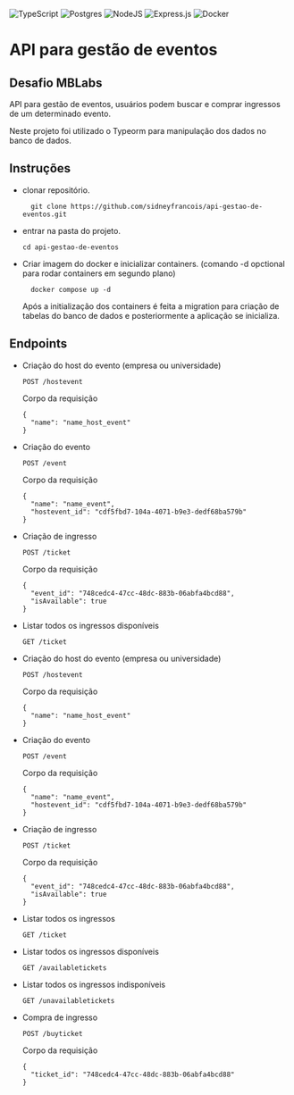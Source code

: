 ![TypeScript](https://img.shields.io/badge/typescript-%23007ACC.svg?style=for-the-badge&logo=typescript&logoColor=white)
![Postgres](https://img.shields.io/badge/postgres-%23316192.svg?style=for-the-badge&logo=postgresql&logoColor=white)
![NodeJS](https://img.shields.io/badge/node.js-6DA55F?style=for-the-badge&logo=node.js&logoColor=white)
![Express.js](https://img.shields.io/badge/express.js-%23404d59.svg?style=for-the-badge&logo=express&logoColor=%2361DAFB)
![Docker](https://img.shields.io/badge/docker-%230db7ed.svg?style=for-the-badge&logo=docker&logoColor=white)

# API para gestão de eventos

## Desafio MBLabs

API para gestão de eventos, usuários podem buscar e comprar ingressos de um determinado evento.

Neste projeto foi utilizado o Typeorm para manipulação dos dados no banco de dados.

## Instruções

- clonar repositório.
  ```
    git clone https://github.com/sidneyfrancois/api-gestao-de-eventos.git
  ```
- entrar na pasta do projeto.
  ```
  cd api-gestao-de-eventos
  ```
- Criar imagem do docker e inicializar containers. (comando -d opctional para rodar containers em segundo plano)
  ```
    docker compose up -d
  ```
  Após a initialização dos containers é feita a migration para criação de tabelas do banco de dados e posteriormente a aplicação se inicializa.

## Endpoints

- Criação do host do evento (empresa ou universidade)

  `POST /hostevent`

  Corpo da requisição

  ```
  {
    "name": "name_host_event"
  }
  ```

- Criação do evento

  `POST /event`

  Corpo da requisição

  ```
  {
    "name": "name_event",
    "hostevent_id": "cdf5fbd7-104a-4071-b9e3-dedf68ba579b"
  }
  ```

- Criação de ingresso

  `POST /ticket`

  Corpo da requisição

  ```
  {
    "event_id": "748cedc4-47cc-48dc-883b-06abfa4bcd88",
    "isAvailable": true
  }
  ```

- Listar todos os ingressos disponíveis

  `GET /ticket`

- Criação do host do evento (empresa ou universidade)

  `POST /hostevent`

  Corpo da requisição

  ```
  {
    "name": "name_host_event"
  }
  ```

- Criação do evento

  `POST /event`

  Corpo da requisição

  ```
  {
    "name": "name_event",
    "hostevent_id": "cdf5fbd7-104a-4071-b9e3-dedf68ba579b"
  }
  ```

- Criação de ingresso

  `POST /ticket`

  Corpo da requisição

  ```
  {
    "event_id": "748cedc4-47cc-48dc-883b-06abfa4bcd88",
    "isAvailable": true
  }
  ```

- Listar todos os ingressos

  `GET /ticket`

- Listar todos os ingressos disponíveis

  `GET /availabletickets`

- Listar todos os ingressos indisponíveis

  `GET /unavailabletickets`

- Compra de ingresso

  `POST /buyticket`

  Corpo da requisição

  ```
  {
    "ticket_id": "748cedc4-47cc-48dc-883b-06abfa4bcd88"
  }
  ```
